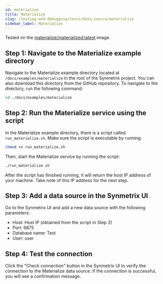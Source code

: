 ```yaml
---
id: materialize
title: Materialize
slug: /testing-and-debugging/tests/data-source/materialize
sidebar_label: Materialize
---
```



Tested on the [materialize/materialized:latest](https://hub.docker.com/r/materialize/materialized) image.

## Step 1: Navigate to the Materialize example directory

Navigate to the Materialize example directory located at `/docs/examples/materialize` in the root of the Synmetrix project. You can also download this directory from the GitHub repository. To navigate to the directory, run the following command:

```bash
cd ./docs/examples/materialize
```

## Step 2: Run the Materialize service using the script

In the Materialize example directory, there is a script called `run_materialize.sh`. Make sure the script is executable by running:

```bash
chmod +x run_materialize.sh
```

Then, start the Materialize service by running the script:

```bash
./run_materialize.sh
```

After the script has finished running, it will return the host IP address of your machine. Take note of this IP address for the next step.

## Step 3: Add a data source in the Synmetrix UI

Go to the Synmetrix UI and add a new data source with the following parameters:

- Host: Host IP (obtained from the script in Step 2)
- Port: 6875
- Database name: Test
- User: user

## Step 4: Test the connection

Click the "Check connection" button in the Synmetrix UI to verify the connection to the Materialize data source. If the connection is successful, you will see a confirmation message.